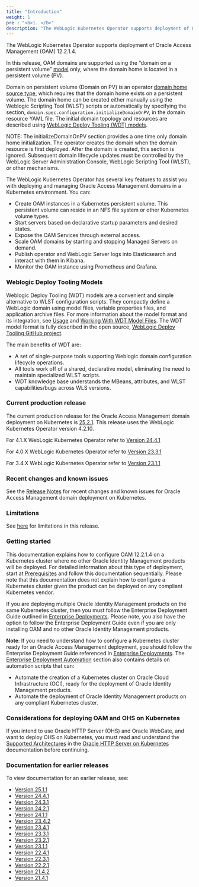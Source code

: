 ```yaml
---
title: "Introduction"
weight: 1
pre : "<b>1. </b>"
description: "The WebLogic Kubernetes Operator supports deployment of Oracle Access Management (OAM) 12.2.1.4. Follow the instructions in this guide to set up these Oracle Access Management domains on Kubernetes."
---
```


The WebLogic Kubernetes Operator supports deployment of Oracle Access Management (OAM) 12.2.1.4.

In this release, OAM domains are supported using the “domain on a persistent volume”
[model](https://oracle.github.io/weblogic-kubernetes-operator/managing-domains/choosing-a-model/) only, where the domain home is located in a persistent volume (PV).

Domain on persistent volume (Domain on PV) is an operator [domain home source type](https://oracle.github.io/weblogic-kubernetes-operator/managing-domains/choosing-a-model/), which requires that the domain home exists on a persistent volume. The domain home can be created either manually using the Weblogic Scripting Tool (WLST) scripts or automatically by specifying the section, `domain.spec.configuration.initializeDomainOnPV`, in the domain resource YAML file. The initial domain topology and resources are described using [WebLogic Deploy Tooling (WDT) models](https://oracle.github.io/weblogic-kubernetes-operator/managing-domains/domain-on-pv/overview/#weblogic-deploy-tooling-models).

NOTE: The initializeDomainOnPV section provides a one time only domain home initialization. The operator creates the domain when the domain resource is first deployed. After the domain is created, this section is ignored. Subsequent domain lifecycle updates must be controlled by the WebLogic Server Administration Console, WebLogic Scripting Tool (WLST), or other mechanisms.

The WebLogic Kubernetes Operator has several key features to assist you with deploying and managing Oracle Access Management domains in a Kubernetes
environment. You can:


* Create OAM instances in a Kubernetes persistent volume. This persistent volume can reside in an NFS file system or other Kubernetes volume types.
* Start servers based on declarative startup parameters and desired states.
* Expose the OAM Services through external access.
* Scale OAM domains by starting and stopping Managed Servers on demand.
* Publish operator and WebLogic Server logs into Elasticsearch and interact with them in Kibana.
* Monitor the OAM instance using Prometheus and Grafana.

### Weblogic Deploy Tooling Models

Weblogic Deploy Tooling (WDT) models are a convenient and simple alternative to WLST configuration scripts. They compactly define a WebLogic domain using model files, variable properties files, and application archive files. For more information about the model format and its integration, see [Usage](https://oracle.github.io/weblogic-kubernetes-operator/managing-domains/domain-on-pv/usage/) and [Working With WDT Model Files](https://oracle.github.io/weblogic-kubernetes-operator/managing-domains/domain-on-pv/model-files/). The WDT model format is fully described in the open source, [WebLogic Deploy Tooling GitHub project](https://oracle.github.io/weblogic-deploy-tooling/).

The main benefits of WDT are:

   + A set of single-purpose tools supporting Weblogic domain configuration lifecycle operations.
   + All tools work off of a shared, declarative model, eliminating the need to maintain specialized WLST scripts.
   + WDT knowledge base understands the MBeans, attributes, and WLST capabilities/bugs across WLS versions.

### Current production release

The current production release for the Oracle Access Management domain deployment on Kubernetes is [25.2.1](https://github.com/oracle/fmw-kubernetes/releases). This release uses the WebLogic Kubernetes Operator version 4.2.10.

For 4.1.X WebLogic Kubernetes Operator refer to [Version 24.4.1](https://oracle.github.io/fmw-kubernetes/24.4.1/idm-products/oam/)

For 4.0.X WebLogic Kubernetes Operator refer to [Version 23.3.1](https://oracle.github.io/fmw-kubernetes/23.3.1/idm-products/oam/)

For 3.4.X WebLogic Kubernetes Operator refer to [Version 23.1.1](https://oracle.github.io/fmw-kubernetes/23.1.1/idm-products/oam/)

### Recent changes and known issues

See the [Release Notes](../release-notes/) for recent changes and known issues for Oracle Access Management domain deployment on Kubernetes.

### Limitations

See [here](../prerequisites/#limitations) for limitations in this release.

### Getting started

This documentation explains how to configure OAM 12.2.1.4 on a Kubernetes cluster where no other Oracle Identity Management products will be deployed. For detailed information about this type of deployment, start at [Prerequisites](../prerequisites) and follow this documentation sequentially. Please note that this documentation does not explain how to configure a Kubernetes cluster given the product can be deployed on any compliant Kubernetes vendor.

If you are deploying multiple Oracle Identity Management products on the same Kubernetes cluster, then you must follow the Enterprise Deployment Guide outlined in [Enterprise Deployments](../../enterprise-deployments). 
Please note, you also have the option to follow the Enterprise Deployment Guide even if you are only installing OAM and no other Oracle Identity Management products.

**Note**: If you need to understand how to configure a Kubernetes cluster ready for an Oracle Access Management deployment, you should follow the Enterprise Deployment Guide referenced in [Enterprise Deployments](../../enterprise-deployments). The [Enterprise Deployment Automation](../../enterprise-deployments/enterprise-deployment-automation) section also contains details on automation scripts that can:

   + Automate the creation of a Kubernetes cluster on Oracle Cloud Infrastructure (OCI), ready for the deployment of Oracle Identity Management products. 
   + Automate the deployment of Oracle Identity Management products on any compliant Kubernetes cluster.


### Considerations for deploying OAM and OHS on Kubernetes

If you intend to use Oracle HTTP Server (OHS) and Oracle WebGate, and want to deploy OHS on Kubernetes, you must read and understand the [Supported Architectures](../../../ohs/introduction/#supported-architectures) in the [Oracle HTTP Server on Kubernetes](../../../ohs) documentation before continuing. 

### Documentation for earlier releases

To view documentation for an earlier release, see:

* [Version 25.1.1](https://oracle.github.io/fmw-kubernetes/25.1.1/idm-products/oam/)
* [Version 24.4.1](https://oracle.github.io/fmw-kubernetes/24.4.1/idm-products/oam/)
* [Version 24.3.1](https://oracle.github.io/fmw-kubernetes/24.3.1/idm-products/oam/)
* [Version 24.2.1](https://oracle.github.io/fmw-kubernetes/24.2.1/idm-products/oam/)
* [Version 24.1.1](https://oracle.github.io/fmw-kubernetes/24.1.1/idm-products/oam/)
* [Version 23.4.2](https://oracle.github.io/fmw-kubernetes/23.4.2/idm-products/oam/)
* [Version 23.4.1](https://oracle.github.io/fmw-kubernetes/23.4.1/idm-products/oam/)
* [Version 23.3.1](https://oracle.github.io/fmw-kubernetes/23.3.1/idm-products/oam/)
* [Version 23.2.1](https://oracle.github.io/fmw-kubernetes/23.2.1/idm-products/oam/)
* [Version 23.1.1](https://oracle.github.io/fmw-kubernetes/23.1.1/idm-products/oam/)
* [Version 22.4.1](https://oracle.github.io/fmw-kubernetes/22.4.1/oam/)
* [Version 22.3.1](https://oracle.github.io/fmw-kubernetes/22.3.1/oam/)
* [Version 22.2.1](https://oracle.github.io/fmw-kubernetes/22.2.1/oam/)
* [Version 21.4.2](https://oracle.github.io/fmw-kubernetes/21.4.2/oam/)
* [Version 21.4.1](https://oracle.github.io/fmw-kubernetes/21.4.1/oam/)




